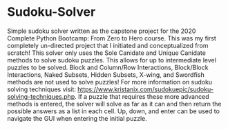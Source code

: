 # Sudoku-Solver
Simple sudoku solver written as the capstone project for the 2020 Complete Python Bootcamp: From Zero to Hero course. 
This was my first completely un-directed project that I initiated and conceptualized from scratch! 
This solver only uses the Sole Canidate and Unique Canidate methods to solve sudoku puzzles. This allows for up to intermediate level puzzles to be solved.
Block and Column/Row Interactions, Block/Block Interactions, Naked Subsets, Hidden Subsets, X-wing, and Swordfish methods are not used to solve puzzles! 
For more information on sudoku solving techniques visit: https://www.kristanix.com/sudokuepic/sudoku-solving-techniques.php. 
If a puzzle that requires these more advanced methods is entered, the solver will solve as far as it can and then return the possible answers as a list in each cell. 
Up, down, and enter can be used to navigate the GUI when entering the initial puzzle. 
